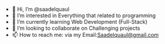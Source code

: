 - 👋 Hi, I’m @saadelquaul
- 👀 I’m interested in Everything that related to programming
- 🌱 I’m currently learning Web Development (Full-Stack)
- 💞️ I’m looking to collaborate on Challenging projects
- 📫 How to reach me: via my Email:Saadelquaul@gmail.com

<!---
saadelquaul/saadelquaul is a ✨ special ✨ repository because its `README.md` (this file) appears on your GitHub profile.
You can click the Preview link to take a look at your changes.
--->
